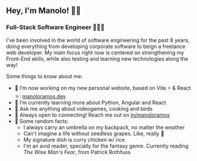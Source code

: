 ## Hey, I'm Manolo! 👋🏻

### Full-Stack Software Engineer 👨🏻‍💻

I've been involved in the world of software engineering for the past 8 years, doing everything from developing corporate software to beign a freelance web developer. My main focus right now is centered on strengthening my Front-End skills, while also testing and learning new technologies along the way!

Some things to know about me:

- 🔨 I’m now working on my new personal website, based on Vite ⚡ & React ⚛: [manoloramos.dev](https://www.manoloramos.dev)
- 🌱 I’m currently learning more about Python, Angular and React
- 💬 Ask me anything about videogames, cooking and birds
- 💙 Always open to connecting! Reach me out on [in/manoloramos](https://www.linkedin.com/in/manoloramos/)
- 👀 Some random facts: 
  - I always carry an umbrella on my backpack, no matter the weather
  - Can't imagine a life without seedless grapes. Like, really 👻
  - My signature dish is curry chicken w/ rice
  - I'm an avid reader, specially for the fantasy genre. Currently reading *The Wise Man's Fear*, from Patrick Rothfuss

